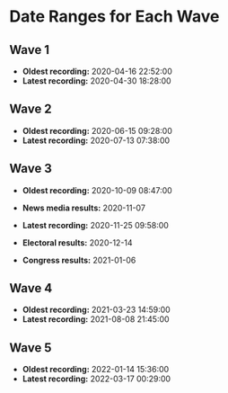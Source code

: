 # Date Ranges for Each Wave

## Wave 1
- **Oldest recording:** 2020-04-16 22:52:00
- **Latest recording:** 2020-04-30 18:28:00

## Wave 2
- **Oldest recording:** 2020-06-15 09:28:00
- **Latest recording:** 2020-07-13 07:38:00

## Wave 3
- **Oldest recording:** 2020-10-09 08:47:00
- **News media results:** 2020-11-07
- **Latest recording:** 2020-11-25 09:58:00

- **Electoral results:** 2020-12-14
- **Congress results:** 2021-01-06

## Wave 4
- **Oldest recording:** 2021-03-23 14:59:00
- **Latest recording:** 2021-08-08 21:45:00

## Wave 5
- **Oldest recording:** 2022-01-14 15:36:00
- **Latest recording:** 2022-03-17 00:29:00